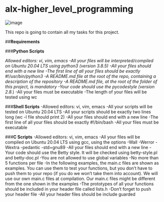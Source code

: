 # alx-higher_level_programming
 
 ![image](https://user-images.githubusercontent.com/37805319/170977401-378fe969-0a7f-463f-99e5-0016ad90b345.png)

 This repo is going to contain all my tasks for this project.
 
##**Requirements**

  ###**Python Scripts**
  
*Allowed editors: vi, vim, emacs
-All your files will be interpreted/compiled on Ubuntu 20.04 LTS using python3 (version 3.8.5)
-All your files should end with a new line
-The first line of all your files should be exactly #!/usr/bin/python3
-A README.md file at the root of the repo, containing a description of the repository
-A README.md file, at the root of the folder of this project, is mandatory
-Your code should use the pycodestyle (version 2.8.*)
-All your files must be executable
-The length of your files will be tested using wc


###**Shell Scripts**
-Allowed editors: vi, vim, emacs
-All your scripts will be tested on Ubuntu 20.04 LTS
-All your scripts should be exactly two lines long (wc -l file should print 2)
-All your files should end with a new line
-The first line of all your files should be exactly #!/bin/bash
-All your files must be executable


###**C Scripts**
-Allowed editors: vi, vim, emacs
-All your files will be compiled on Ubuntu 20.04 LTS using gcc, using the options -Wall -Werror -Wextra -pedantic -std=gnu89
-All your files should end with a new line
-Your code should use the Betty style. It will be checked using betty-style.pl and betty-doc.pl
-You are not allowed to use global variables
-No more than 5 functions per file
-In the following examples, the main.c files are shown as examples. You can use them to test your functions, but you don’t have to push them to your repo (if you do we won’t take them into account). We will use our own main.c files at compilation. Our main.c files might be different from the one shown in the examples
-The prototypes of all your functions should be included in your header file called lists.h
-Don’t forget to push your header file
-All your header files should be include guarded
